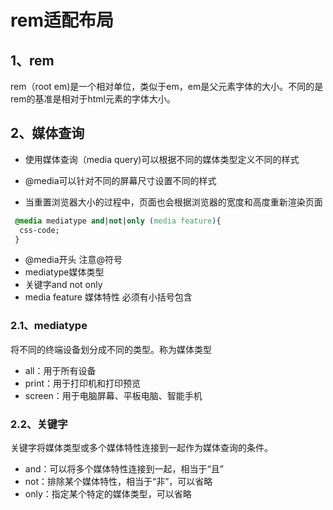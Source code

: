 # rem适配布局

## 1、rem

rem（root em)是一个相对单位，类似于em，em是父元素字体的大小。不同的是rem的基准是相对于html元素的字体大小。

## 2、媒体查询

- 使用媒体查询（media query)可以根据不同的媒体类型定义不同的样式

- @media可以针对不同的屏幕尺寸设置不同的样式
- 当重置浏览器大小的过程中，页面也会根据浏览器的宽度和高度重新渲染页面

```css
 @media mediatype and|not|only (media feature){
  css-code;
 }
```

- @media开头 注意@符号
- mediatype媒体类型
- 关键字and not only
- media feature 媒体特性 必须有小括号包含

### 2.1、mediatype

将不同的终端设备划分成不同的类型。称为媒体类型

- all：用于所有设备
- print：用于打印机和打印预览
- screen：用于电脑屏幕、平板电脑、智能手机

### 2.2、关键字

关键字将媒体类型或多个媒体特性连接到一起作为媒体查询的条件。

- and：可以将多个媒体特性连接到一起，相当于“且”
- not：排除某个媒体特性，相当于“非”，可以省略
- only：指定某个特定的媒体类型，可以省略
